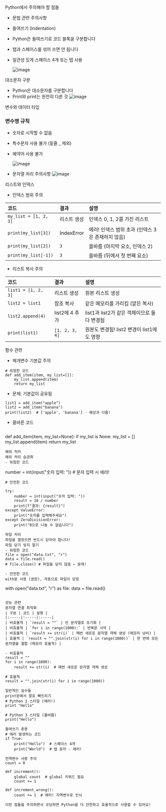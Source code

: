 Python에서 주의해야 할 점들

- 문법 관련 주의사항

- 들여쓰기 (Indentation)

- Python은 들여쓰기로 코드 블록을 구분합니다

- 탭과 스페이스를 섞어 쓰면 안 됩니다

- 일관성 있게 스페이스 4개 또는 탭 사용

   ![image](https://github.com/user-attachments/assets/8686a8a1-0bb8-4812-a8ac-d79c685bff2e)


 대소문자 구분
- Python은 대소문자를 구분합니다
- Print와 print는 완전히 다른 것
   ![image](https://github.com/user-attachments/assets/7cf99bac-2547-4476-9239-ea6bdad77d6b)


변수와 데이터 타입
### 변수명 규칙
- 숫자로 시작할 수 없음
- 특수문자 사용 불가 (밑줄 _ 제외)
- 예약어 사용 불가

  ![image](https://github.com/user-attachments/assets/dacf6292-bb80-44da-b05f-fff67cf9dba9)

- 문자열 처리 주의사항
  ![image](https://github.com/user-attachments/assets/7d15fb9d-3a1b-49f3-ba09-dea56de1ce15)



리스트와 인덱스
- 인덱스 범위 주의

| 코드 | 결과 | 설명 |
|:-----|:-----|:-----|
| `my_list = [1, 2, 3]` | 리스트 생성 | 인덱스 0, 1, 2를 가진 리스트 |
| `print(my_list[3])` | IndexError | 에러! 인덱스 범위 초과 (인덱스 3은 존재하지 않음) |
| `print(my_list[2])` | `3` | 올바름 (마지막 요소, 인덱스 2) |
| `print(my_list[-1])` | `3` | 올바름 (뒤에서 첫 번째 요소) |

- 리스트 복사 주의

  
| 코드 | 결과 | 설명 |
|:-----|:-----|:-----|
| `list1 = [1, 2, 3]` | 리스트 생성 | 원본 리스트 생성 |
| `list2 = list1` | 참조 복사 | 같은 메모리를 가리킴 (얕은 복사) |
| `list2.append(4)` | list2에 4 추가 | list1과 list2가 같은 객체이므로 둘 다 변경됨 |
| `print(list1)` | `[1, 2, 3, 4]` | 원본도 변경됨! list2 변경이 list1에도 영향




함수 관련
- 매개변수 기본값 주의
```
# 위험한 코드
def add_item(item, my_list=[]):
    my_list.append(item)
    return my_list
```

- 문제: 기본값이 공유됨
```
list1 = add_item("apple")
list2 = add_item("banana")
print(list2)  # ['apple', 'banana'] - 예상과 다름!
```
- 올바른 코드
  ```
def add_item(item, my_list=None):
    if my_list is None:
        my_list = []
    my_list.append(item)
    return my_list
```
예외 처리
예외 처리 습관화
- 위험한 코드
```
number = int(input("숫자 입력: "))  # 문자 입력 시 에러!
```
# 안전한 코드

try:
    number = int(input("숫자 입력: "))
    result = 10 / number
    print(f"결과: {result}")
except ValueError:
    print("숫자를 입력해주세요")
except ZeroDivisionError:
    print("0으로 나눌 수 없습니다")

파일 처리
파일을 열었으면 반드시 닫아야 합니다!
파일 닫기 잊지 말기
- 위험한 코드
file = open("data.txt", "r")
data = file.read()
# file.close() # 파일을 닫지 않음 ← 문제!

- 안전한 코드
with문 사용 (권장), 자동으로 파일이 닫힘
```
with open("data.txt", "r") as file:
    data = file.read()
```

성능 관련
문자열 연결 최적화
| 구분 | 코드 | 설명 |
|:-----|:-----|:-----|
| 비효율적 | `result = ""` | 빈 문자열로 초기화 |
| 비효율적 | `for i in range(1000):` | 반복문 시작 |
| 비효율적 | `result += str(i)` | 매번 새로운 문자열 객체 생성 (메모리 낭비) |
| 효율적 | `result = "".join(str(i) for i in range(1000))` | 한 번에 모든 문자열을 결합 (메모리 효율적) |

- 비효율적
result = ""
for i in range(1000):
    result += str(i)  # 매번 새로운 문자열 객체 생성

# 효율적
result = "".join(str(i) for i in range(1000))

일반적인 실수들
print문에서 괄호 빠뜨리기
# Python 2 스타일 (에러!)
print "Hello"

# Python 3 스타일 (올바름)
print("Hello")

들여쓰기 혼용
# 에러 발생하는 코드
if True:
    print("Hello")  # 스페이스 4개
	print("World")  # 탭 문자 - 에러!

전역변수 사용 주의
count = 0

def increment():
    global count  # global 키워드 필요
    count += 1

def increment_wrong():
    count += 1  # 에러! 지역변수로 인식

이런 점들을 주의하면서 코딩하면 Python을 더 안전하고 효율적으로 사용할 수 있어요!


